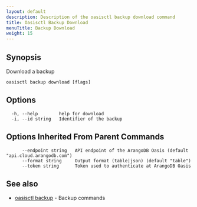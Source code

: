 ```yaml
---
layout: default
description: Description of the oasisctl backup download command
title: Oasisctl Backup Download
menuTitle: Backup Download
weight: 15
---
```

## Synopsis
Download a backup

```
oasisctl backup download [flags]
```

## Options
```
  -h, --help        help for download
  -i, --id string   Identifier of the backup
```

## Options Inherited From Parent Commands
```
      --endpoint string   API endpoint of the ArangoDB Oasis (default "api.cloud.arangodb.com")
      --format string     Output format (table|json) (default "table")
      --token string      Token used to authenticate at ArangoDB Oasis
```

## See also
* [oasisctl backup](_index.md)	 - Backup commands

